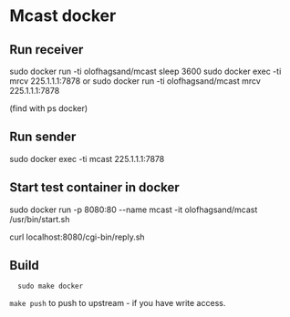 # Mcast docker

## Run receiver

sudo docker run -ti olofhagsand/mcast sleep 3600
sudo docker exec -ti <id> mrcv 225.1.1.1:7878
or
sudo docker run -ti olofhagsand/mcast mrcv 225.1.1.1:7878

(find <id> with ps docker)

## Run sender

sudo docker exec -ti <id> mcast 225.1.1.1:7878

## Start test container in docker

sudo docker run -p 8080:80 --name mcast -it olofhagsand/mcast /usr/bin/start.sh

curl localhost:8080/cgi-bin/reply.sh

## Build

```
  sudo make docker
```

`make push` to push to upstream - if you have write access.